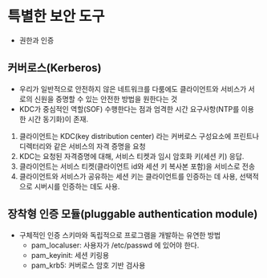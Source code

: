 # 특별한 보안 도구
- 권한과 인증


## 커버로스(Kerberos)
- 우리가 일반적으로 안전하지 않은 네트워크를 다룸에도 클라이언트와 서비스가 서로의 신원을 증명할 수 있는 안전한 방법을 원한다는 것
- KDC가 중심적인 역할(SOF) 수행한다는 점과 엄격한 시간 요구사항(NTP를 이용한 시간 동기화)이 존재.
1. 클라이언트는 KDC(key distribution center) 라는 커버로스 구성요소에 프린트나 디렉터리와 같은 서비스의 자격 증명을 요청
2. KDC는 요청된 자격증명에 대해, 서비스 티켓과 임시 암호화 키(세션 키) 응답.
3. 클라이언트는 서비스 티켓(클라이언트 id와 세션 키 복사본 포함)을 서비스로 전송
4. 클라이언트와 서비스가 공유하는 세션 키는 클라이언트를 인증하는 데 사용, 선택적으로 시버시를 인증하는 데도 사용.

## 장착형 인증 모듈(pluggable authentication module)
- 구체적인 인증 스키마와 독립적으로 프로그램을 개발하는 유연한 방법
    - pam_localuser: 사용자가 /etc/passwd 에 있어야 한다.
    - pam_keyinit: 세션 키링용
    - pam_krb5: 커버로스 암호 기반 검사용